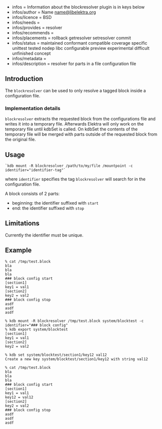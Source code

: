 - infos = Information about the blockresolver plugin is in keys below
- infos/author = Name <name@libelektra.org>
- infos/licence = BSD
- infos/needs =
- infos/provides = resolver
- infos/recommends =
- infos/placements = rollback getresolver setresolver commit
- infos/status = maintained conformant compatible coverage specific unittest tested nodep libc configurable preview experimental difficult unfinished concept 
- infos/metadata =
- infos/description = resolver for parts in a file configuration file

## Introduction ##

The `blockresolver` can be used to only resolve a tagged block inside a configuration file.

### Implementation details ###

`blockresolver` extracts the requested block from the configurations file and writes it into a temporary file. Afterwards Elektra will only work on the temporary file until kdbSet is called. On kdbSet the contents of the temporary file will be merged with parts outside of the requested block from the original file.

## Usage ##

    `kdb mount -R blockresolver /path/to/my/file /mountpoint -c identifier="identifier-tag"`

where `identifier` specifies the tag `blockresolver` will search for in the configuration file. 

A block consists of 2 parts:
- beginning: the identifier suffixed with `start` 
- end: the identifier suffixed with `stop`

## Limitations ##

Currently the identifier must be unique.
 
## Example ##

    % cat /tmp/test.block
    bla
    bla
    bla
    ### block config start
    [section1]
    key1 = val1
    [section2]
    key2 = val2
    ### block config stop
    asdf
    asdf
    asdf

    % kdb mount -R blockresolver /tmp/test.block system/blocktest -c identifier="### block config"
    % kdb export system/blocktest
    [section1]
    key1 = val1
    [section2]
    key2 = val2

    % kdb set system/blocktest/section1/key12 val12
    Create a new key system/blocktest/section1/key12 with string val12

    % cat /tmp/test.block
    bla
    bla
    bla
    ### block config start
    [section1]
    key1 = val1
    key12 = val12
    [section2]
    key2 = val2
    ### block config stop
    asdf
    asdf
    asdf

